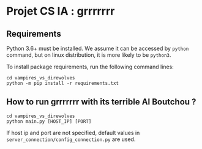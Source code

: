 # Projet CS IA : grrrrrrr

## Requirements
Python 3.6+ must be installed. 
We assume it can be accessed by `python` command, 
but on linux distribution, it is more likely to be
`python3`.

To install package requirements, run the following command lines:
```
cd vampires_vs_direwolves
python -m pip install -r requirements.txt
```

## How to run grrrrrrr with its terrible AI Boutchou ?
```
cd vampires_vs_direwolves
python main.py [HOST_IP] [PORT]
```

If host ip and port are not specified, default values in 
`server_connection/config_connection.py` are used.
